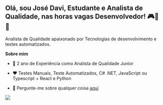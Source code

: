 ## Olá, sou José Davi, Estudante e Analista de Qualidade, nas horas vagas Desenvolvedor! 🎮👾🦾

Analista de Qualidade apaixonado por Tecnologias de desenvolvimento e testes automatizados.

**Sobre mim**

- 💼 2 ano de Experiência como Analista de Qualidade Junior 

- ❤️ Testes Manuais, Teste Automatizados, C# .NET, JavaScript ou Typescript + React e Python

- 💬 Pergunte-me sobre qualquer coisa [aqui](https://github.com/StrJosedavi/StrJosedavi/issues)

<picture>
<source
  srcset="https://github-readme-stats.vercel.app/api/top-langs/?username=StrJosedavi&layout=compact"
  media="(prefers-color-scheme: dark)"
/>
<source
  srcset="https://github-readme-stats.vercel.app/api?username=StrJosedavi&show_icons=true"
  media="(prefers-color-scheme: dark), (prefers-color-scheme: no-preference)"
/>
<img src="https://github-readme-stats.vercel.app/api?username=StrJoseDavi&show_icons=true" />
</picture>



